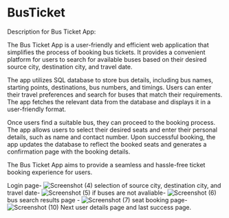# BusTicket
Description for Bus Ticket App:

The Bus Ticket App is a user-friendly and efficient web application that simplifies the process of booking bus tickets. It provides a convenient platform for users to search for available buses based on their desired source city, destination city, and travel date.

The app utilizes SQL database to store bus details, including bus names, starting points, destinations, bus numbers, and timings. Users can enter their travel preferences and search for buses that match their requirements. The app fetches the relevant data from the database and displays it in a user-friendly format.

Once users find a suitable bus, they can proceed to the booking process. The app allows users to select their desired seats and enter their personal details, such as name and contact number. Upon successful booking, the app updates the database to reflect the booked seats and generates a confirmation page with the booking details.

The Bus Ticket App aims to provide a seamless and hassle-free ticket booking experience for users. 

Login page-
![Screenshot (4)](https://github.com/SuryaPrakash1812/BusTicket/assets/127216778/53c124a7-09d3-45ed-9476-eaed2bffb5c9)
selection of source city, destination city, and travel date-
![Screenshot (5)](https://github.com/SuryaPrakash1812/BusTicket/assets/127216778/7785cfd2-bc90-47b5-8d76-15068adf748b)
if buses are not avaliable-
![Screenshot (6)](https://github.com/SuryaPrakash1812/BusTicket/assets/127216778/64755c4e-4363-4d19-b3d4-7c1f08923b05)
bus search results page -
![Screenshot (7)](https://github.com/SuryaPrakash1812/BusTicket/assets/127216778/cfe763dc-baae-41a7-9a49-8e4f81179a56)
seat booking page-
![Screenshot (10)](https://github.com/SuryaPrakash1812/BusTicket/assets/127216778/056c3ace-00f5-43ce-a8a5-6e97c675ee00)
Next user details page and last success page.
